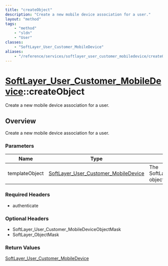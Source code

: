 ```yaml
---
title: "createObject"
description: "Create a new mobile device association for a user."
layout: "method"
tags:
    - "method"
    - "sldn"
    - "User"
classes:
    - "SoftLayer_User_Customer_MobileDevice"
aliases:
    - "/reference/services/softlayer_user_customer_mobiledevice/createObject"
---
```

# [SoftLayer_User_Customer_MobileDevice](/reference/services/SoftLayer_User_Customer_MobileDevice)::createObject

Create a new mobile device association for a user.


## Overview 
Create a new mobile device association for a user. 

### Parameters 
|Name | Type | Description |
| --- | --- | --- |
|templateObject| <a href='/reference/datatypes/SoftLayer_User_Customer_MobileDevice'>SoftLayer_User_Customer_MobileDevice </a>| The SoftLayer_User_Customer_MobileDevice object that you wish to create.|


### Required Headers
* authenticate

### Optional Headers
* SoftLayer_User_Customer_MobileDeviceObjectMask
* SoftLayer_ObjectMask

### Return Values
<a href='/reference/datatypes/SoftLayer_User_Customer_MobileDevice'>SoftLayer_User_Customer_MobileDevice </a>

